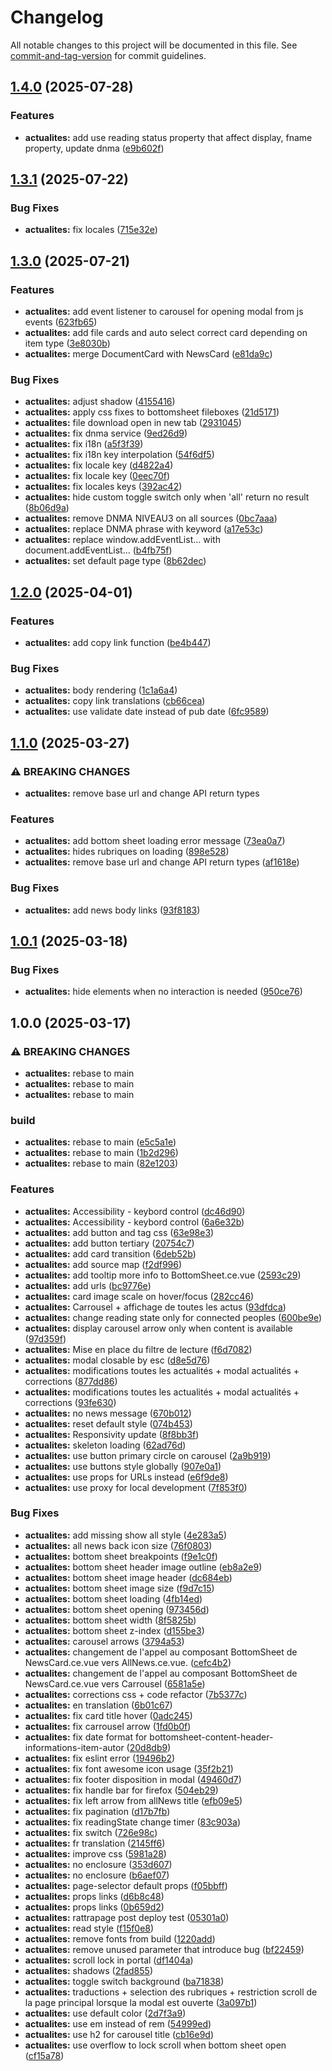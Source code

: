 # Changelog

All notable changes to this project will be documented in this file. See [commit-and-tag-version](https://github.com/absolute-version/commit-and-tag-version) for commit guidelines.

## [1.4.0](https://github.com/GIP-RECIA/recia-webcomponents/compare/actualites/v1.3.1...actualites/v1.4.0) (2025-07-28)


### Features

* **actualites:** add use reading status property that affect display, fname property, update dnma ([e9b602f](https://github.com/GIP-RECIA/recia-webcomponents/commit/e9b602f9ae95bd1a060c8371550f57ee844c9f7a))

## [1.3.1](https://github.com/GIP-RECIA/recia-webcomponents/compare/actualites/v1.3.0...actualites/v1.3.1) (2025-07-22)


### Bug Fixes

* **actualites:** fix locales ([715e32e](https://github.com/GIP-RECIA/recia-webcomponents/commit/715e32e81ae3292f602a2434a43acb34e5e382cc))

## [1.3.0](https://github.com/GIP-RECIA/recia-webcomponents/compare/actualites/v1.2.0...actualites/v1.3.0) (2025-07-21)


### Features

* **actualites:** add event listener to carousel for opening modal from js events ([623fb65](https://github.com/GIP-RECIA/recia-webcomponents/commit/623fb6521194ba97c14aa6d26403f5c5f1920ebd))
* **actualites:** add file cards and auto select correct card depending on item type ([3e8030b](https://github.com/GIP-RECIA/recia-webcomponents/commit/3e8030b31db941b3af9fb00b11bc9d60af3e860b))
* **actualites:** merge DocumentCard with NewsCard ([e81da9c](https://github.com/GIP-RECIA/recia-webcomponents/commit/e81da9c735e5a3b4239d56e93f5fb0f83edbe3ea))


### Bug Fixes

* **actualites:** adjust shadow ([4155416](https://github.com/GIP-RECIA/recia-webcomponents/commit/4155416c2eca592882c84e04cb53b02ae80f5b9b))
* **actualites:** apply css fixes to bottomsheet fileboxes ([21d5171](https://github.com/GIP-RECIA/recia-webcomponents/commit/21d51711bedc5d4655fadf284993074fbde921ea))
* **actualites:** file download open in new tab ([2931045](https://github.com/GIP-RECIA/recia-webcomponents/commit/2931045903fcf835d773830d72d0efb00877fee4))
* **actualites:** fix dnma service ([9ed26d9](https://github.com/GIP-RECIA/recia-webcomponents/commit/9ed26d9de5b6c45ede8c1410d49a38d119283bf6))
* **actualites:** fix i18n ([a5f3f39](https://github.com/GIP-RECIA/recia-webcomponents/commit/a5f3f3915509354b8bfa8318035cd2fb2528933e))
* **actualites:** fix i18n key interpolation ([54f6df5](https://github.com/GIP-RECIA/recia-webcomponents/commit/54f6df545d6f628860b2d3f3a0815a8e242f92fb))
* **actualites:** fix locale key ([d4822a4](https://github.com/GIP-RECIA/recia-webcomponents/commit/d4822a4095188e1d5e4eeba177604b4d1e0dd79e))
* **actualites:** fix locale key ([0eec70f](https://github.com/GIP-RECIA/recia-webcomponents/commit/0eec70feaabb01a6fc835fd21fb23f5662e6a1ca))
* **actualites:** fix locales keys ([392ac42](https://github.com/GIP-RECIA/recia-webcomponents/commit/392ac425f043f163f65b3b3b2e162fb44004c2df))
* **actualites:** hide custom toggle switch only when 'all' return no result ([8b06d9a](https://github.com/GIP-RECIA/recia-webcomponents/commit/8b06d9a3fdf7fc9cb823683b1433583ff4e9e7fa))
* **actualites:** remove DNMA NIVEAU3 on all sources ([0bc7aaa](https://github.com/GIP-RECIA/recia-webcomponents/commit/0bc7aaa343f66cf1dbd15c607da2ea7c3797ef05))
* **actualites:** replace DNMA phrase with keyword ([a17e53c](https://github.com/GIP-RECIA/recia-webcomponents/commit/a17e53c13e3328c7b092a7eb9b2522b73e6e5bca))
* **actualites:** replace window.addEventList... with document.addEventList... ([b4fb75f](https://github.com/GIP-RECIA/recia-webcomponents/commit/b4fb75fe2d69c4002deda00dcf8ffb1bf9603fc4))
* **actualites:** set default page type ([8b62dec](https://github.com/GIP-RECIA/recia-webcomponents/commit/8b62dec67b23fbe2264ffc2ac953ea815a50b0d1))

## [1.2.0](https://github.com/GIP-RECIA/recia-webcomponents/compare/actualites/v1.1.0...actualites/v1.2.0) (2025-04-01)


### Features

* **actualites:** add copy link function ([be4b447](https://github.com/GIP-RECIA/recia-webcomponents/commit/be4b447d8dc02835b0547ec06b715f24d5bb5010))


### Bug Fixes

* **actualites:** body rendering ([1c1a6a4](https://github.com/GIP-RECIA/recia-webcomponents/commit/1c1a6a448943c51cdee36723efcae09e9c29f82d))
* **actualites:** copy link translations ([cb66cea](https://github.com/GIP-RECIA/recia-webcomponents/commit/cb66cea7387169ab4f2d33386fdb48fde9d2200d))
* **actualites:** use validate date instead of pub date ([6fc9589](https://github.com/GIP-RECIA/recia-webcomponents/commit/6fc95898c76bf543e2de46996af086f7230f6fa4))

## [1.1.0](https://github.com/GIP-RECIA/recia-webcomponents/compare/actualites/v1.0.1...actualites/v1.1.0) (2025-03-27)


### ⚠ BREAKING CHANGES

* **actualites:** remove base url and change API return types

### Features

* **actualites:** add bottom sheet loading error message ([73ea0a7](https://github.com/GIP-RECIA/recia-webcomponents/commit/73ea0a73d06ebb7961362099c157247aafaef62d))
* **actualites:** hides rubriques on loading ([898e528](https://github.com/GIP-RECIA/recia-webcomponents/commit/898e52820dc3e15f9682dcde11e389ba52ba2888))
* **actualites:** remove base url and change API return types ([af1618e](https://github.com/GIP-RECIA/recia-webcomponents/commit/af1618ee34e272d7078cbc29b1f06cf13e4df383))


### Bug Fixes

* **actualites:** add news body links ([93f8183](https://github.com/GIP-RECIA/recia-webcomponents/commit/93f81839cfb5ae69b57c39983d3df8a91782bbfd))

## [1.0.1](https://github.com/GIP-RECIA/recia-webcomponents/compare/actualites/v1.0.0...actualites/v1.0.1) (2025-03-18)


### Bug Fixes

* **actualites:** hide elements when no interaction is needed ([950ce76](https://github.com/GIP-RECIA/recia-webcomponents/commit/950ce76f55140081f507e4e18c5eb0aebff383d1))

## 1.0.0 (2025-03-17)


### ⚠ BREAKING CHANGES

* **actualites:** rebase to main
* **actualites:** rebase to main
* **actualites:** rebase to main

### build

* **actualites:** rebase to main ([e5c5a1e](https://github.com/GIP-RECIA/recia-webcomponents/commit/e5c5a1eba92410f89e8e656a8787e865427e6669))
* **actualites:** rebase to main ([1b2d296](https://github.com/GIP-RECIA/recia-webcomponents/commit/1b2d2962a19f02d134d00c5e9db4bb1a040d1e5a))
* **actualites:** rebase to main ([82e1203](https://github.com/GIP-RECIA/recia-webcomponents/commit/82e1203a4bf0fec549c53124ba66946712bb2feb))


### Features

* **actualites:** Accessibility - keybord control ([dc46d90](https://github.com/GIP-RECIA/recia-webcomponents/commit/dc46d9011725154f8cb7584653f647aa7bdde29e))
* **actualites:** Accessibility - keybord control ([6a6e32b](https://github.com/GIP-RECIA/recia-webcomponents/commit/6a6e32b94db4fc814a1d957197866107153845e1))
* **actualites:** add button and tag css ([63e98e3](https://github.com/GIP-RECIA/recia-webcomponents/commit/63e98e35596a056857217db5d5644b776037272f))
* **actualites:** add button tertiary ([20754c7](https://github.com/GIP-RECIA/recia-webcomponents/commit/20754c73b77d6dfab1045dc2f7d078c9989aa439))
* **actualites:** add card transition ([6deb52b](https://github.com/GIP-RECIA/recia-webcomponents/commit/6deb52b190947570113df78fcbb4e7e6f0cce90c))
* **actualites:** add source map ([f2df996](https://github.com/GIP-RECIA/recia-webcomponents/commit/f2df996c438e5aff28901369641bdaa5131a10d5))
* **actualites:** add tooltip more info to BottomSheet.ce.vue ([2593c29](https://github.com/GIP-RECIA/recia-webcomponents/commit/2593c296eb1aa8d1f3636c66461c9baa2f257e36))
* **actualites:** add urls ([bc9776e](https://github.com/GIP-RECIA/recia-webcomponents/commit/bc9776eb8773c7baba3aa4b784e1de2bf6693d5b))
* **actualites:** card image scale on hover/focus ([282cc46](https://github.com/GIP-RECIA/recia-webcomponents/commit/282cc46d0a2365fd15d931deb8ea4b990309a89b))
* **actualites:** Carrousel + affichage de toutes les actus ([93dfdca](https://github.com/GIP-RECIA/recia-webcomponents/commit/93dfdcaecdd2e54b84c06dee21e4c63220e4594a))
* **actualites:** change reading state only for connected peoples ([600be9e](https://github.com/GIP-RECIA/recia-webcomponents/commit/600be9e6ba5786b33aa89a0d66234d0364ea77f5))
* **actualites:** display carousel arrow only when content is available ([97d359f](https://github.com/GIP-RECIA/recia-webcomponents/commit/97d359fc8998555c15a458243edd6f89c63b175a))
* **actualites:** Mise en place du filtre de lecture ([f6d7082](https://github.com/GIP-RECIA/recia-webcomponents/commit/f6d7082a2f65d686e2561686f547520010707942))
* **actualites:** modal closable by esc ([d8e5d76](https://github.com/GIP-RECIA/recia-webcomponents/commit/d8e5d76eb40595b338ec5d49dfbd8d11e6e128c9))
* **actualites:** modifications toutes les actualités + modal actualités + corrections ([877dd86](https://github.com/GIP-RECIA/recia-webcomponents/commit/877dd862b381aca09c9e60cbf6b41f8e1e1a62dd))
* **actualites:** modifications toutes les actualités + modal actualités + corrections ([93fe630](https://github.com/GIP-RECIA/recia-webcomponents/commit/93fe630396eee526cd874867b30574d75126c3a5))
* **actualites:** no news message ([670b012](https://github.com/GIP-RECIA/recia-webcomponents/commit/670b0124d52ec4a2d6bd8c65bdca3774c5de6fd0))
* **actualites:** reset default style ([074b453](https://github.com/GIP-RECIA/recia-webcomponents/commit/074b45385b70930be3b445a990533709c8d52b0e))
* **actualites:** Responsivity update ([8f8bb3f](https://github.com/GIP-RECIA/recia-webcomponents/commit/8f8bb3f727dd0f161fbb8b76598af3edcad5a1ab))
* **actualites:** skeleton loading ([62ad76d](https://github.com/GIP-RECIA/recia-webcomponents/commit/62ad76d94873b3a2519a9b9e012eb3c7e1e39b59))
* **actualites:** use button primary circle on carousel ([2a9b919](https://github.com/GIP-RECIA/recia-webcomponents/commit/2a9b919f17491b9f48093ddc21f210cd4bf63348))
* **actualites:** use buttons style globally ([907e0a1](https://github.com/GIP-RECIA/recia-webcomponents/commit/907e0a1ec18d36b9f8f691620f1e13c89b5997a5))
* **actualites:** use props for URLs instead ([e6f9de8](https://github.com/GIP-RECIA/recia-webcomponents/commit/e6f9de8188524370156392d3f443b3bd75b12010))
* **actualites:** use proxy for local development ([7f853f0](https://github.com/GIP-RECIA/recia-webcomponents/commit/7f853f015a9e4421d1d862d8820000787dacd6b1))


### Bug Fixes

* **actualites:** add missing show all style ([4e283a5](https://github.com/GIP-RECIA/recia-webcomponents/commit/4e283a5744c2951d3df010df9786092d91c18512))
* **actualites:** all news back icon size ([76f0803](https://github.com/GIP-RECIA/recia-webcomponents/commit/76f080321c6cbccdbe6eb6ee744b0d1ef6845190))
* **actualites:** bottom sheet breakpoints ([f9e1c0f](https://github.com/GIP-RECIA/recia-webcomponents/commit/f9e1c0f3410c85e12363786d8182ead6deb2aad8))
* **actualites:** bottom sheet header image outline ([eb8a2e9](https://github.com/GIP-RECIA/recia-webcomponents/commit/eb8a2e9403e6eb8ed78a675e93bbae3203019dce))
* **actualites:** bottom sheet image header ([dc684eb](https://github.com/GIP-RECIA/recia-webcomponents/commit/dc684ebc1cb414327738ec39160c628aa4c06947))
* **actualites:** bottom sheet image size ([f9d7c15](https://github.com/GIP-RECIA/recia-webcomponents/commit/f9d7c15a24ff66660ba5c7c0a9c22b0892c2e5d6))
* **actualites:** bottom sheet loading ([4fb14ed](https://github.com/GIP-RECIA/recia-webcomponents/commit/4fb14ed211121a23b0e123190eef36b7c2feb711))
* **actualites:** bottom sheet opening ([973456d](https://github.com/GIP-RECIA/recia-webcomponents/commit/973456dd688d5966af1ea0aa192c3c0bd238af35))
* **actualites:** bottom sheet width ([8f5825b](https://github.com/GIP-RECIA/recia-webcomponents/commit/8f5825b7c006b230ee634ce64f01ca687a5f9da4))
* **actualites:** bottom sheet z-index ([d155be3](https://github.com/GIP-RECIA/recia-webcomponents/commit/d155be31711bc7a943946ddee53b2aa6b125821a))
* **actualites:** carousel arrows ([3794a53](https://github.com/GIP-RECIA/recia-webcomponents/commit/3794a53edaf2527450c7cb1a72208537b054eafe))
* **actualites:** changement de l'appel au composant BottomSheet de NewsCard.ce.vue vers AllNews.ce.vue. ([cefc4b2](https://github.com/GIP-RECIA/recia-webcomponents/commit/cefc4b28e6f800acbd4ac0062cb77c589f73b510))
* **actualites:** changement de l'appel au composant BottomSheet de NewsCard.ce.vue vers Carrousel ([6581a5e](https://github.com/GIP-RECIA/recia-webcomponents/commit/6581a5e1e999ac2490d2af1b0e3259e5912fe60b))
* **actualites:** corrections css + code refactor ([7b5377c](https://github.com/GIP-RECIA/recia-webcomponents/commit/7b5377cbf18a48b9783d5f61c491aa5fbec1ce61))
* **actualites:** en translation ([6b01c67](https://github.com/GIP-RECIA/recia-webcomponents/commit/6b01c67e44da3fc7f71a38f731e41defefe62fe7))
* **actualites:** fix card title hover ([0adc245](https://github.com/GIP-RECIA/recia-webcomponents/commit/0adc24555d87407370cd5aa32c3671a1d7f8ea6f))
* **actualites:** fix carrousel arrow ([1fd0b0f](https://github.com/GIP-RECIA/recia-webcomponents/commit/1fd0b0fb8386b2cd842b39375ee0123e5e0fd7d8))
* **actualites:** fix date format for bottomsheet-content-header-informations-item-autor ([20d8db9](https://github.com/GIP-RECIA/recia-webcomponents/commit/20d8db9ff9ae3ea08e02f8c3c26bf2662fd075e9))
* **actualites:** fix eslint error ([19496b2](https://github.com/GIP-RECIA/recia-webcomponents/commit/19496b2fee6965629e5f8a98e4d29ba5cedcc9de))
* **actualites:** fix font awesome icon usage ([35f2b21](https://github.com/GIP-RECIA/recia-webcomponents/commit/35f2b21ac5ac5e6759a480d410d88f39490c450c))
* **actualites:** fix footer disposition in modal ([49460d7](https://github.com/GIP-RECIA/recia-webcomponents/commit/49460d7e90e29bfcc4bf4925f7731b4772ea27e5))
* **actualites:** fix handle bar for firefox ([504eb29](https://github.com/GIP-RECIA/recia-webcomponents/commit/504eb291e4cb43eec795fc96d132119c78ffda71))
* **actualites:** fix left arrow from allNews title ([efb09e5](https://github.com/GIP-RECIA/recia-webcomponents/commit/efb09e58e2db494d32eb23c05bc4c83828d06de1))
* **actualites:** fix pagination ([d17b7fb](https://github.com/GIP-RECIA/recia-webcomponents/commit/d17b7fbb9e235dcc37dc07f4849c7d068a5a7a57))
* **actualites:** fix readingState change timer ([83c903a](https://github.com/GIP-RECIA/recia-webcomponents/commit/83c903a73e75d8d7066e2ca46a43e4fa56a73bb8))
* **actualites:** fix switch ([726e98c](https://github.com/GIP-RECIA/recia-webcomponents/commit/726e98ced1e9d30e92a6944c4256508f153bf029))
* **actualites:** fr translation ([2145ff6](https://github.com/GIP-RECIA/recia-webcomponents/commit/2145ff6400150198c1a94d6170d668f52f814501))
* **actualites:** improve css ([5981a28](https://github.com/GIP-RECIA/recia-webcomponents/commit/5981a288b65162fb4df7a2f4b12f005d4df6f917))
* **actualites:** no enclosure ([353d607](https://github.com/GIP-RECIA/recia-webcomponents/commit/353d60766957cb3c53073ec6d103dd3946adb20f))
* **actualites:** no enclosure ([b6aef07](https://github.com/GIP-RECIA/recia-webcomponents/commit/b6aef07893401c2bafc6b51c9f5527d31c5da827))
* **actualites:** page-selector default props ([f05bbff](https://github.com/GIP-RECIA/recia-webcomponents/commit/f05bbffaf0a5c623ff888b10439ff213265ef5dc))
* **actualites:** props links ([d6b8c48](https://github.com/GIP-RECIA/recia-webcomponents/commit/d6b8c48eccf38fe4d4a08ff0f55b287b9f91e574))
* **actualites:** props links ([0b659d2](https://github.com/GIP-RECIA/recia-webcomponents/commit/0b659d2aa06546ae713632e04b6dfb0706f3c4a1))
* **actualites:** rattrapage post deploy test ([05301a0](https://github.com/GIP-RECIA/recia-webcomponents/commit/05301a05f1214c79c140537f58b7a7788efeaae2))
* **actualites:** read style ([f15f0e8](https://github.com/GIP-RECIA/recia-webcomponents/commit/f15f0e88541af3a00c243959e7d6aa0e61d6fd13))
* **actualites:** remove fonts from build ([1220add](https://github.com/GIP-RECIA/recia-webcomponents/commit/1220addb60f42a8a6fb60bf605eff9092da88ad2))
* **actualites:** remove unused parameter that introduce bug ([bf22459](https://github.com/GIP-RECIA/recia-webcomponents/commit/bf2245993fa06bcaa76668338cfc7b3bdf3abcf3))
* **actualites:** scroll lock in portal ([df1404a](https://github.com/GIP-RECIA/recia-webcomponents/commit/df1404a1d43fad8277ea2c92cd12895b968452b9))
* **actualites:** shadows ([2fad855](https://github.com/GIP-RECIA/recia-webcomponents/commit/2fad8555b7833fd5a74cf8389403ea4ddc000d0a))
* **actualites:** toggle switch background ([ba71838](https://github.com/GIP-RECIA/recia-webcomponents/commit/ba71838156753da486c06cdce432319c7987263b))
* **actualites:** traductions + selection des rubriques + restriction scroll de la page principal lorsque la modal est ouverte ([3a097b1](https://github.com/GIP-RECIA/recia-webcomponents/commit/3a097b11ddde67441288db2abf38eef635f09402))
* **actualites:** use default color ([2d7f3a9](https://github.com/GIP-RECIA/recia-webcomponents/commit/2d7f3a99ccc55a52a6dbf38725ba0efc9c10b244))
* **actualites:** use em instead of rem ([54999ed](https://github.com/GIP-RECIA/recia-webcomponents/commit/54999ed6811723324921e76b9a74e86dd0a4a3bd))
* **actualites:** use h2 for carousel title ([cb16e9d](https://github.com/GIP-RECIA/recia-webcomponents/commit/cb16e9d20c308eadee54bbeab7fafecdd00970c5))
* **actualites:** use overflow to lock scroll when bottom sheet open ([cf15a78](https://github.com/GIP-RECIA/recia-webcomponents/commit/cf15a783ff0930aebfc1c3b9e36ab9f5583051ae))
